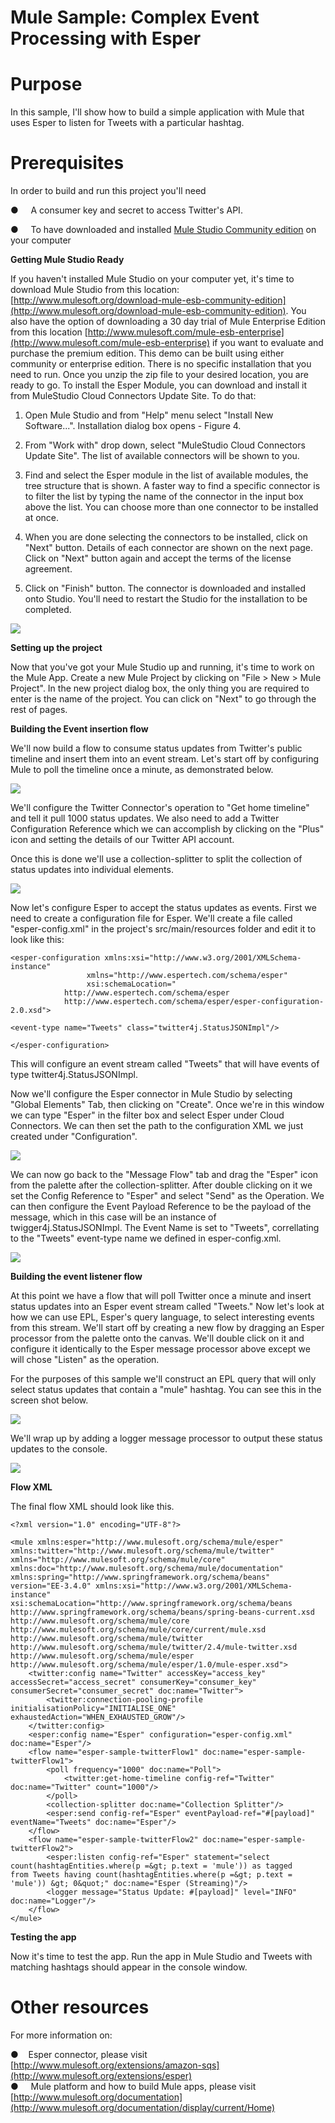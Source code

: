 **Mule Sample: Complex Event Processing with Esper**
======================================================

Purpose
=======

In this sample, I'll show how to build a simple application with Mule that uses Esper to listen for Tweets with a particular hashtag.

Prerequisites
=============

In order to build and run this project you'll need
 

●     A consumer key and secret to access Twitter's API.

●     To have downloaded and installed [Mule Studio Community edition](http://www.mulesoft.org/download-mule-esb-community-edition) on your computer

**Getting Mule Studio Ready**

If you haven't installed Mule Studio on your computer yet, it's time to download Mule Studio from this location: [http://www.mulesoft.org/download-mule-esb-community-edition](http://www.mulesoft.org/download-mule-esb-community-edition). You also have the option of downloading a 30 day trial of Mule Enterprise Edition from this location [http://www.mulesoft.com/mule-esb-enterprise](http://www.mulesoft.com/mule-esb-enterprise) if you want to evaluate and purchase the premium edition. This demo can be built using either community or enterprise edition. There is no specific installation that you need to run. Once you unzip the zip file to your desired location, you are ready to go. To install the Esper Module, you can download and install it from MuleStudio Cloud Connectors Update Site. To do that:

1. Open Mule Studio and from "Help" menu select "Install New Software...". Installation dialog box opens - Figure 4.

2. From "Work with" drop down, select "MuleStudio Cloud Connectors Update Site". The list of available connectors will be shown to you.

3. Find and select the Esper module in the list of available modules, the tree structure that is shown. A faster way to find a specific connector is to filter the list by typing the name of the connector in the input box above the list. You can choose more than one connector to be installed at once.

4. When you are done selecting the connectors to be installed, click on "Next" button. Details of each connector are shown on the next page. Click on "Next" button again and accept the terms of the license agreement.

5. Click on "Finish" button. The connector is downloaded and installed onto Studio. You'll need to restart the Studio for the installation to be completed.

![](images/image004.jpg)  
  
  
**Setting up the project**

Now that you've got your Mule Studio up and running, it's time to work on the Mule App. Create a new Mule Project by clicking on "File \> New \> Mule Project". In the new project dialog box, the only thing you are required to enter is the name of the project. You can click on "Next" to go through the rest of pages.

**Building the Event insertion flow**


We'll now build a flow to consume status updates from Twitter's public timeline and insert them into an event stream.  Let's start off by configuring Mule to poll the timeline once a minute, as demonstrated below.

![](images/esper.1.png)


We'll configure the Twitter Connector's operation to "Get home timeline" and tell it pull 1000 status updates.  We also need to add a Twitter Configuration Reference which we can accomplish by clicking on the "Plus" icon and setting the details of our Twitter API account.

Once this is done we'll use a collection-splitter to split the collection of status updates into individual elements.   

![](images/esper.2.png)

Now let's configure Esper to accept the status updates as events.  First we need  to create a configuration file for Esper.  We'll create a file called "esper-config.xml" in the project's src/main/resources folder and edit it to look like this:

	<esper-configuration xmlns:xsi="http://www.w3.org/2001/XMLSchema-instance"
                     xmlns="http://www.espertech.com/schema/esper"
                     xsi:schemaLocation="
                http://www.espertech.com/schema/esper
                http://www.espertech.com/schema/esper/esper-configuration-2.0.xsd">

    <event-type name="Tweets" class="twitter4j.StatusJSONImpl"/>

	</esper-configuration>
	
This will configure an event stream called "Tweets" that will have events of type twitter4j.StatusJSONImpl.  


Now we'll configure the Esper connector in Mule Studio by selecting "Global Elements" Tab, then clicking on "Create".  Once we're in this window we can type "Esper" in the filter box and select Esper under Cloud Connectors. We can then set the path to the configuration XML we just created under "Configuration".

![](images/esper.3.png)

We can now go back to the "Message Flow" tab and drag the "Esper" icon from the palette after the collection-splitter.  After double clicking on it we set the Config Reference to "Esper" and select "Send" as the Operation.  We can then configure the Event Payload Reference to be the payload of the message, which in this case will be an instance of twigger4j.StatusJSONImpl.  The Event Name is set to "Tweets", correllating to the "Tweets" event-type name we defined in esper-config.xml.


![](images/esper.4.png)

**Building the event listener flow**

At this point we have a flow that will poll Twitter once a minute and insert status updates into an Esper event stream called "Tweets."  Now let's look at how we can use EPL, Esper's query language, to select interesting events from this stream.  We'll start off by creating a new flow by dragging an Esper processor from the palette onto the canvas.  We'll double click on it and configure it identically to the Esper message processor above except we will chose "Listen" as the operation.

For the purposes of this sample we'll construct an EPL query that will only select status updates that contain a "mule" hashtag.  You can see this in the screen shot below.

![](images/esper.5.png)

We'll wrap up by adding a logger message processor to output these status updates to the console.

![](images/esper.6.png)





**Flow XML**

The final flow XML should look like this. 

    <?xml version="1.0" encoding="UTF-8"?>

    <mule xmlns:esper="http://www.mulesoft.org/schema/mule/esper"     xmlns:twitter="http://www.mulesoft.org/schema/mule/twitter" xmlns="http://www.mulesoft.org/schema/mule/core" xmlns:doc="http://www.mulesoft.org/schema/mule/documentation" xmlns:spring="http://www.springframework.org/schema/beans" version="EE-3.4.0" xmlns:xsi="http://www.w3.org/2001/XMLSchema-instance" xsi:schemaLocation="http://www.springframework.org/schema/beans http://www.springframework.org/schema/beans/spring-beans-current.xsd
	http://www.mulesoft.org/schema/mule/core http://www.mulesoft.org/schema/mule/core/current/mule.xsd
	http://www.mulesoft.org/schema/mule/twitter http://www.mulesoft.org/schema/mule/twitter/2.4/mule-twitter.xsd
	http://www.mulesoft.org/schema/mule/esper http://www.mulesoft.org/schema/mule/esper/1.0/mule-esper.xsd">
    	<twitter:config name="Twitter" accessKey="access_key" accessSecret="access_secret" consumerKey="consumer_key" consumerSecret="consumer_secret" doc:name="Twitter">
        	<twitter:connection-pooling-profile initialisationPolicy="INITIALISE_ONE" exhaustedAction="WHEN_EXHAUSTED_GROW"/>
	    </twitter:config>
    	<esper:config name="Esper" configuration="esper-config.xml" doc:name="Esper"/>
	    <flow name="esper-sample-twitterFlow1" doc:name="esper-sample-twitterFlow1">
    	    <poll frequency="1000" doc:name="Poll">
        	    <twitter:get-home-timeline config-ref="Twitter"      doc:name="Twitter" count="1000"/>
	        </poll>
    	    <collection-splitter doc:name="Collection Splitter"/>
        	<esper:send config-ref="Esper" eventPayload-ref="#[payload]" 	eventName="Tweets" doc:name="Esper"/>
	    </flow>
    	<flow name="esper-sample-twitterFlow2" doc:name="esper-sample-twitterFlow2">
        	<esper:listen config-ref="Esper" statement="select count(hashtagEntities.where(p =&gt; p.text = 'mule')) as tagged
	from Tweets having count(hashtagEntities.where(p =&gt; p.text = 'mule')) &gt; 0&quot;" doc:name="Esper (Streaming)"/>
    	    <logger message="Status Update: #[payload]" level="INFO" 	doc:name="Logger"/>
	    </flow>
	</mule>



**Testing the app**

Now it's time to test the app. Run the app in Mule Studio and Tweets with matching hashtags should appear in the console window.


Other resources
===============

For more information on:

●    Esper connector, please visit [http://www.mulesoft.org/extensions/amazon-sqs](http://www.mulesoft.org/extensions/esper)   
●     Mule platform and how to build Mule apps, please visit  [http://www.mulesoft.org/documentation](http://www.mulesoft.org/documentation/display/current/Home)
